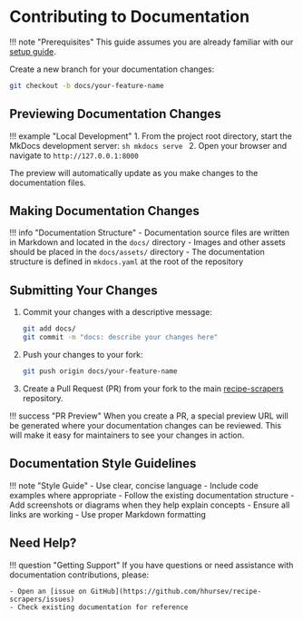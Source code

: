 # Contributing to Documentation

!!! note "Prerequisites"
    This guide assumes you are already familiar with our [setup guide](./setup.md).

Create a new branch for your documentation changes:
```sh
git checkout -b docs/your-feature-name
```

## Previewing Documentation Changes

!!! example "Local Development"
    1. From the project root directory, start the MkDocs development server:
       ```sh
       mkdocs serve
       ```
    2. Open your browser and navigate to `http://127.0.0.1:8000`

The preview will automatically update as you make changes to the documentation files.

## Making Documentation Changes

!!! info "Documentation Structure"
    - Documentation source files are written in Markdown and located in the `docs/` directory
    - Images and other assets should be placed in the `docs/assets/` directory
    - The documentation structure is defined in `mkdocs.yaml` at the root of the repository

## Submitting Your Changes

1. Commit your changes with a descriptive message:
   ```sh
   git add docs/
   git commit -m "docs: describe your changes here"
   ```

2. Push your changes to your fork:
   ```sh
   git push origin docs/your-feature-name
   ```

3. Create a Pull Request (PR) from your fork to the main [recipe-scrapers](https://github.com/hhursev/recipe-scrapers) repository.

!!! success "PR Preview"
    When you create a PR, a special preview URL will be generated where your documentation changes can be reviewed.
    This will make it easy for maintainers to see your changes in action.

## Documentation Style Guidelines

!!! note "Style Guide"
    - Use clear, concise language
    - Include code examples where appropriate
    - Follow the existing documentation structure
    - Add screenshots or diagrams when they help explain concepts
    - Ensure all links are working
    - Use proper Markdown formatting

## Need Help?

!!! question "Getting Support"
    If you have questions or need assistance with documentation contributions, please:

    - Open an [issue on GitHub](https://github.com/hhursev/recipe-scrapers/issues)
    - Check existing documentation for reference
